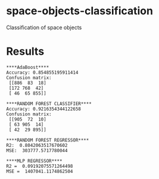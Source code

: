 # space-objects-classification
Classification of space objects

# Results
```
****AdaBoost****
Accuracy: 0.854855195911414
Confusion matrix:
 [[886  83  18]
 [172 768  42]
 [ 46  65 855]]

****RANDOM FOREST CLASSIFIER****
Accuracy: 0.9216354344122658
Confusion matrix:
 [[905  72  10]
 [ 63 905  14]
 [ 42  29 895]]

****RANDOM FOREST REGRESSOR****
R2:  0.8042063517670602
MSE:  303777.5717780044

****MLP REGRESSOR****
R2 =  0.09192075571264498
MSE =  1407041.1174862504
```
